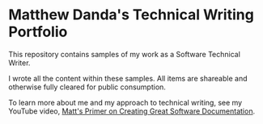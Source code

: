 # Matthew Danda's Technical Writing Portfolio

This repository contains samples of my work as a Software Technical Writer. 

I wrote all the content within these samples. All items are shareable and otherwise fully cleared for public consumption.  

To learn more about me and my approach to technical writing, see my YouTube video, [Matt's Primer on Creating Great Software Documentation](https://www.youtube.com/watch?v=HpSyKAqs3Xc).
